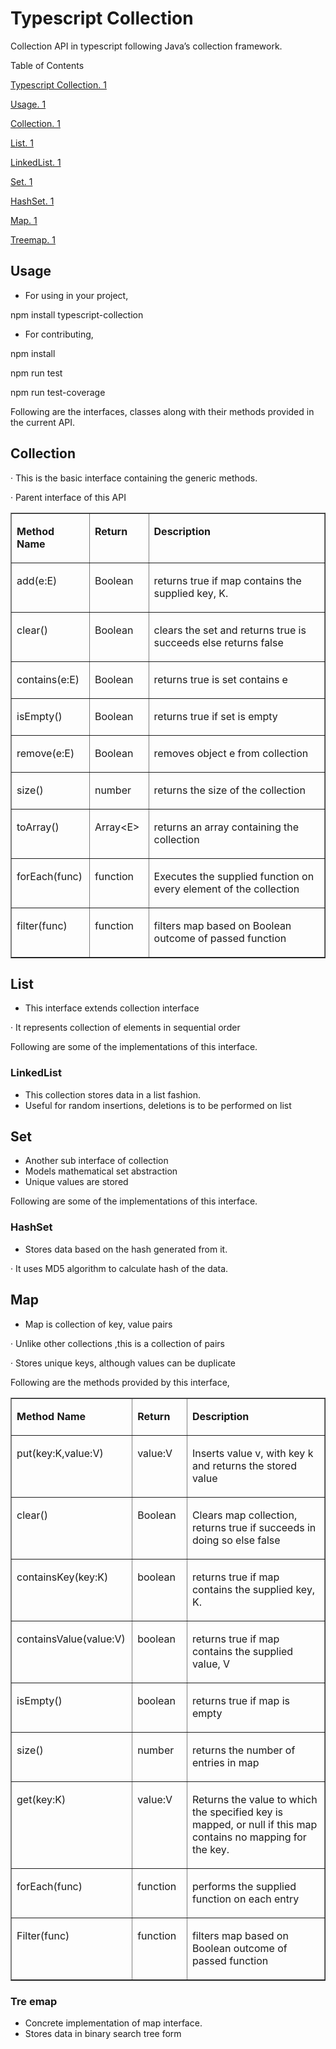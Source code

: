 <h1>
    <a name="_Toc462579159">Typescript Collection</a>
</h1>
<p>
    Collection API in typescript following Java’s collection framework.
</p>
<p>
    Table of Contents
</p>
<p>
    <a href="file:///E:/Programming/docs/Typescript%20Collection.docx#_Toc462579159">Typescript Collection. 1</a>
</p>
<p>
    <a href="file:///E:/Programming/docs/Typescript%20Collection.docx#_Toc462579160">Usage. 1</a>
</p>
<p>
    <a href="file:///E:/Programming/docs/Typescript%20Collection.docx#_Toc462579161">Collection. 1</a>
</p>
<p>
    <a href="file:///E:/Programming/docs/Typescript%20Collection.docx#_Toc462579162">List. 1</a>
</p>
<p>
    <a href="file:///E:/Programming/docs/Typescript%20Collection.docx#_Toc462579163">LinkedList. 1</a>
</p>
<p>
    <a href="file:///E:/Programming/docs/Typescript%20Collection.docx#_Toc462579164">Set. 1</a>
</p>
<p>
    <a href="file:///E:/Programming/docs/Typescript%20Collection.docx#_Toc462579165">HashSet. 1</a>
</p>
<p>
    <a href="file:///E:/Programming/docs/Typescript%20Collection.docx#_Toc462579166">Map. 1</a>
</p>
<p>
    <a href="file:///E:/Programming/docs/Typescript%20Collection.docx#_Toc462579167">Treemap. 1</a>
</p>
<h2>
    <a name="_Toc462579160">Usage</a>
</h2>
<ul>
    <li>
        For using in your project,
    </li>
</ul>
<p>
    npm install typescript-collection
</p>
<ul>
    <li>
        For contributing,
    </li>
</ul>
<p>
    npm install
</p>
<p>
    npm run test
</p>
<p>
    npm run test-coverage
</p>
<p>
    Following are the interfaces, classes along with their methods provided in the current API.
</p>
<h2>
    <a name="_Toc462579161">Collection</a>
</h2>
<p>
    · This is the basic interface containing the generic methods.
</p>
<p>
    · Parent interface of this API
</p>
<table border="1" cellspacing="0" cellpadding="0" width="640">
    <tbody>
        <tr>
            <td width="111" valign="top">
                <p>
                    <strong>Method Name</strong>
                    <strong></strong>
                </p>
            </td>
            <td width="84" valign="top">
                <p>
                    <strong>Return </strong>
                    <strong></strong>
                </p>
            </td>
            <td width="445" valign="top">
                <p>
                    <strong>Description</strong>
                    <strong></strong>
                </p>
            </td>
        </tr>
        <tr>
            <td width="111" valign="top">
                <p>
                    add(e:E)
                </p>
            </td>
            <td width="84" valign="top">
                <p>
                    Boolean
                </p>
            </td>
            <td width="445" valign="top">
                <p>
                    returns true if map contains the supplied key, K.
                </p>
            </td>
        </tr>
        <tr>
            <td width="111" valign="top">
                <p>
                    clear()
                </p>
            </td>
            <td width="84" valign="top">
                <p>
                    Boolean
                </p>
            </td>
            <td width="445" valign="top">
                <p>
                    clears the set and returns true is succeeds else returns false
                </p>
            </td>
        </tr>
        <tr>
            <td width="111" valign="top">
                <p>
                    contains(e:E)
                </p>
            </td>
            <td width="84" valign="top">
                <p>
                    Boolean
                </p>
            </td>
            <td width="445" valign="top">
                <p>
                    returns true is set contains e
                </p>
            </td>
        </tr>
        <tr>
            <td width="111" valign="top">
                <p>
                    isEmpty()
                </p>
            </td>
            <td width="84" valign="top">
                <p>
                    Boolean
                </p>
            </td>
            <td width="445" valign="top">
                <p>
                    returns true if set is empty
                </p>
            </td>
        </tr>
        <tr>
            <td width="111" valign="top">
                <p>
                    remove(e:E)
                </p>
            </td>
            <td width="84" valign="top">
                <p>
                    Boolean
                </p>
            </td>
            <td width="445" valign="top">
                <p>
                    removes object e from collection
                </p>
            </td>
        </tr>
        <tr>
            <td width="111" valign="top">
                <p>
                    size()
                </p>
            </td>
            <td width="84" valign="top">
                <p>
                    number
                </p>
            </td>
            <td width="445" valign="top">
                <p>
                    returns the size of the collection
                </p>
            </td>
        </tr>
        <tr>
            <td width="111" valign="top">
                <p>
                    toArray()
                </p>
            </td>
            <td width="84" valign="top">
                <p>
                    Array&lt;E&gt;
                </p>
            </td>
            <td width="445" valign="top">
                <p>
                    returns an array containing the collection
                </p>
            </td>
        </tr>
        <tr>
            <td width="111" valign="top">
                <p>
                    forEach(func)
                </p>
            </td>
            <td width="84" valign="top">
                <p>
                    function
                </p>
            </td>
            <td width="445" valign="top">
                <p>
                    Executes the supplied function on every element of the collection
                </p>
            </td>
        </tr>
        <tr>
            <td width="111" valign="top">
                <p>
                    filter(func)
                </p>
            </td>
            <td width="84" valign="top">
                <p>
                    function
                </p>
            </td>
            <td width="445" valign="top">
                <p>
                    filters map based on Boolean outcome of passed function
                </p>
            </td>
        </tr>
    </tbody>
</table>
<h2>
    <a name="_Toc462579162">List</a>
</h2>
<ul>
    <li>
        This interface extends collection interface
    </li>
</ul>
<p>
    · It represents collection of elements in sequential order
</p>
<p>
    Following are some of the implementations of this interface.
</p>
<h3>
    <a name="_Toc462579163">LinkedList</a>
</h3>
<ul type="disc">
    <li>
        This collection stores data in a list fashion.
    </li>
    <li>
        Useful for random insertions, deletions is to be performed on list
    </li>
</ul>
<h2>
    <a name="_Toc462579164">Set</a>
</h2>
<ul>
    <li>
        Another sub interface of collection
    </li>
    <li>
        Models mathematical set abstraction
    </li>
    <li>
        Unique values are stored
    </li>
</ul>
<p>
    Following are some of the implementations of this interface.
</p>
<h3>
    <a name="_Toc462579165">HashSet</a>
</h3>
<ul>
    <li>
        Stores data based on the hash generated from it.
    </li>
</ul>
<p>
    · It uses MD5 algorithm to calculate hash of the data.
</p>
<h2>
    <a name="_Toc462579166">Map</a>
</h2>
<ul>
    <li>
        Map is collection of key, value pairs
    </li>
</ul>
<p>
    · Unlike other collections ,this is a collection of pairs
</p>
<p>
    · Stores unique keys, although values can be duplicate
</p>
<p>
    Following are the methods provided by this interface,
</p>
<table border="1" cellspacing="0" cellpadding="0">
    <tbody>
        <tr>
            <td width="186" valign="top">
                <p>
                    <strong>Method Name</strong>
                    <strong></strong>
                </p>
            </td>
            <td width="106" valign="top">
                <p>
                    <strong>Return </strong>
                    <strong></strong>
                </p>
            </td>
            <td width="667" valign="top">
                <p>
                    <strong>Description</strong>
                    <strong></strong>
                </p>
            </td>
        </tr>
        <tr>
            <td width="186" valign="top">
                <p>
                    put(key:K,value:V)
                </p>
            </td>
            <td width="106" valign="top">
                <p>
                    value:V
                </p>
            </td>
            <td width="667" valign="top">
                <p>
                    Inserts value v, with key k and returns the stored value
                </p>
            </td>
        </tr>
        <tr>
            <td width="186" valign="top">
                <p>
                    clear()
                </p>
            </td>
            <td width="106" valign="top">
                <p>
                    Boolean
                </p>
            </td>
            <td width="667" valign="top">
                <p>
                    Clears map collection, returns true if succeeds in doing so else false
                </p>
            </td>
        </tr>
        <tr>
            <td width="186" valign="top">
                <p>
                    containsKey(key:K)
                </p>
            </td>
            <td width="106" valign="top">
                <p>
                    boolean
                </p>
            </td>
            <td width="667" valign="top">
                <p>
                    returns true if map contains the supplied key, K.
                </p>
            </td>
        </tr>
        <tr>
            <td width="186" valign="top">
                <p>
                    containsValue(value:V)
                </p>
            </td>
            <td width="106" valign="top">
                <p>
                    boolean
                </p>
            </td>
            <td width="667" valign="top">
                <p>
                    returns true if map contains the supplied value, V
                </p>
            </td>
        </tr>
        <tr>
            <td width="186" valign="top">
                <p>
                    isEmpty()
                </p>
            </td>
            <td width="106" valign="top">
                <p>
                    boolean
                </p>
            </td>
            <td width="667" valign="top">
                <p>
                    returns true if map is empty
                </p>
            </td>
        </tr>
        <tr>
            <td width="186" valign="top">
                <p>
                    size()
                </p>
            </td>
            <td width="106" valign="top">
                <p>
                    number
                </p>
            </td>
            <td width="667" valign="top">
                <p>
                    returns the number of entries in map
                </p>
            </td>
        </tr>
        <tr>
            <td width="186" valign="top">
                <p>
                    get(key:K)
                </p>
            </td>
            <td width="106" valign="top">
                <p>
                    value:V
                </p>
            </td>
            <td width="667" valign="top">
                <p>
                    Returns the value to which the specified key is mapped, or null if this map contains no mapping for the key.
                </p>
            </td>
        </tr>
        <tr>
            <td width="186" valign="top">
                <p>
                    forEach(func)
                </p>
            </td>
            <td width="106" valign="top">
                <p>
                    function
                </p>
            </td>
            <td width="667" valign="top">
                <p>
                    performs the supplied function on each entry
                </p>
            </td>
        </tr>
        <tr>
            <td width="186" valign="top">
                <p>
                    Filter(func)
                </p>
            </td>
            <td width="106" valign="top">
                <p>
                    function
                </p>
            </td>
            <td width="667" valign="top">
                <p>
                    filters map based on Boolean outcome of passed function
                </p>
            </td>
        </tr>
    </tbody>
</table>
<h3>
    <a name="_Toc462579167">Tre</a>
    emap
</h3>
<ul>
    <li>
        Concrete implementation of map interface.
    </li>
    <li>
        Stores data in binary search tree form
    </li>
</ul>